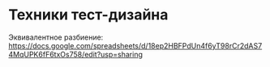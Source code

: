 # Техники тест-дизайна
Эквивалентное разбиение: https://docs.google.com/spreadsheets/d/18ep2HBFPdUn4f6yT98rCr2dAS74MqUPK6fF6txOs758/edit?usp=sharing

